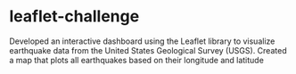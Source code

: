 # leaflet-challenge
 Developed an interactive dashboard using the Leaflet library to visualize earthquake data from the United States Geological Survey (USGS). Created a map that plots all earthquakes based on their longitude and latitude
